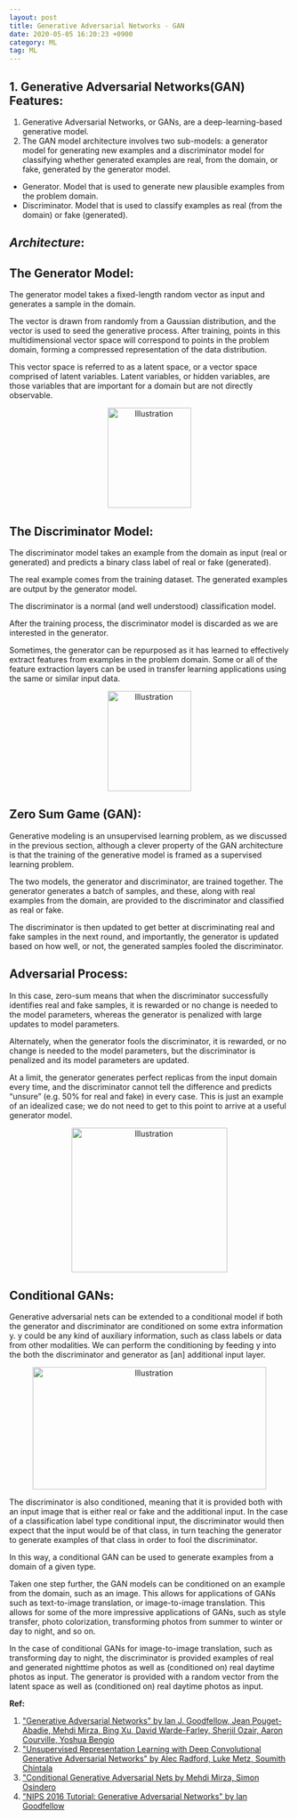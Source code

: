 ```yaml
---
layout: post 
title: Generative Adversarial Networks - GAN  
date: 2020-05-05 16:20:23 +0900 
category: ML 
tag: ML 
---
```


## 1. Generative Adversarial Networks(GAN) Features: 
 
1. Generative Adversarial Networks, or GANs, are a deep-learning-based generative model.
2. The GAN model architecture involves two sub-models: a generator model for generating new examples and a discriminator model for classifying whether generated examples are real, from the domain, or fake, generated by the generator model.

 - Generator. Model that is used to generate new plausible examples from the problem domain.
 - Discriminator. Model that is used to classify examples as real (from the domain) or fake (generated).

## _Architecture_:

## The Generator Model:

The generator model takes a fixed-length random vector as input and generates a sample in the domain.

The vector is drawn from randomly from a Gaussian distribution, and the vector is used to seed the generative process. After training, points in this multidimensional vector space will correspond to points in the problem domain, forming a compressed representation of the data distribution.

This vector space is referred to as a latent space, or a vector space comprised of latent variables. Latent variables, or hidden variables, are those variables that are important for a domain but are not directly observable.


<p align="center">
<img src="https://github.com/ShihabYasin/shihabyasin.github.io/blob/gh-pages/public/img/27.png?raw=true?" alt="Illustration" width="150px" height="180px"/>
</p>


## The Discriminator Model:

The discriminator model takes an example from the domain as input (real or generated) and predicts a binary class label of real or fake (generated).

The real example comes from the training dataset. The generated examples are output by the generator model.

The discriminator is a normal (and well understood) classification model.

After the training process, the discriminator model is discarded as we are interested in the generator.

Sometimes, the generator can be repurposed as it has learned to effectively extract features from examples in the problem domain. Some or all of the feature extraction layers can be used in transfer learning applications using the same or similar input data.



<p align="center">
<img src="https://github.com/ShihabYasin/shihabyasin.github.io/blob/gh-pages/public/img/28.png?raw=true?" alt="Illustration" width="150px" height="180"/>
</p>


## Zero Sum Game (GAN):
Generative modeling is an unsupervised learning problem, as we discussed in the previous section, although a clever property of the GAN architecture is that the training of the generative model is framed as a supervised learning problem.

The two models, the generator and discriminator, are trained together. The generator generates a batch of samples, and these, along with real examples from the domain, are provided to the discriminator and classified as real or fake.

The discriminator is then updated to get better at discriminating real and fake samples in the next round, and importantly, the generator is updated based on how well, or not, the generated samples fooled the discriminator.

## Adversarial Process:
In this case, zero-sum means that when the discriminator successfully identifies real and fake samples, it is rewarded or no change is needed to the model parameters, whereas the generator is penalized with large updates to model parameters.

Alternately, when the generator fools the discriminator, it is rewarded, or no change is needed to the model parameters, but the discriminator is penalized and its model parameters are updated.

At a limit, the generator generates perfect replicas from the input domain every time, and the discriminator cannot tell the difference and predicts “unsure” (e.g. 50% for real and fake) in every case. This is just an example of an idealized case; we do not need to get to this point to arrive at a useful generator model.


<p align="center">
<img src="https://github.com/ShihabYasin/shihabyasin.github.io/blob/gh-pages/public/img/29.png?raw=true?" alt="Illustration" width="280x" height="260px"/>
</p>

## Conditional GANs:

Generative adversarial nets can be extended to a conditional model if both the generator and discriminator are conditioned on some extra information y. y could be any kind of auxiliary information, such as class labels or data from other modalities. We can perform the conditioning by feeding y into the both the discriminator and generator as [an] additional input layer.


<p align="center">
<img src="https://github.com/ShihabYasin/shihabyasin.github.io/blob/gh-pages/public/img/30.png?raw=true?" alt="Illustration" width="420px" height="220px"/>
</p>


The discriminator is also conditioned, meaning that it is provided both with an input image that is either real or fake and the additional input. In the case of a classification label type conditional input, the discriminator would then expect that the input would be of that class, in turn teaching the generator to generate examples of that class in order to fool the discriminator.

In this way, a conditional GAN can be used to generate examples from a domain of a given type.

Taken one step further, the GAN models can be conditioned on an example from the domain, such as an image. This allows for applications of GANs such as text-to-image translation, or image-to-image translation. This allows for some of the more impressive applications of GANs, such as style transfer, photo colorization, transforming photos from summer to winter or day to night, and so on.

In the case of conditional GANs for image-to-image translation, such as transforming day to night, the discriminator is provided examples of real and generated nighttime photos as well as (conditioned on) real daytime photos as input. The generator is provided with a random vector from the latent space as well as (conditioned on) real daytime photos as input.


**Ref:** 
1. ["Generative Adversarial Networks" by Ian J. Goodfellow, Jean Pouget-Abadie, Mehdi Mirza, Bing Xu, David Warde-Farley, Sherjil Ozair, Aaron Courville, Yoshua Bengio](https://arxiv.org/abs/1406.2661)
2. ["Unsupervised Representation Learning with Deep Convolutional Generative Adversarial Networks" by  Alec Radford, Luke Metz, Soumith Chintala](https://arxiv.org/abs/1511.06434)
3. ["Conditional Generative Adversarial Nets by Mehdi Mirza, Simon Osindero](https://arxiv.org/abs/1411.1784)
4. ["NIPS 2016 Tutorial: Generative Adversarial Networks" by Ian Goodfellow](https://arxiv.org/abs/1701.00160)